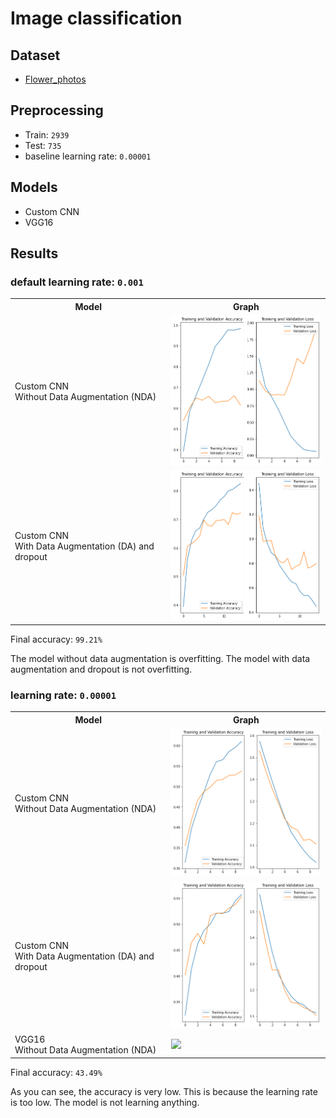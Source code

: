 # Image classification

## Dataset

- [Flower_photos](https://www.tensorflow.org/datasets/catalog/tf_flowers)

## Preprocessing

- Train: `2939`
- Test: `735`
- baseline learning rate: `0.00001`

## Models

- Custom CNN
- VGG16

## Results

### default learning rate: `0.001`

<table>
    <tr>
        <th>
            Model
        </th>
        <th>
            Graph
        </th>
    </tr>
    <tr>
        <td>
            Custom CNN <br> Without Data Augmentation (NDA)
        </td>
        <td>
            <img src="./image/customCNN_nda_10.png" width="300">
        </td>
    </tr>
    <tr>
        <td>
            Custom CNN <br> With Data Augmentation (DA) and dropout
        </td>
        <td>
            <img src="./image/customCNN_da_15.png" width="300">
        </td>
    </tr>
</table>

Final accuracy: `99.21%`

The model without data augmentation is overfitting. The model with data augmentation and dropout is not overfitting.

### learning rate: `0.00001`

<table>
    <tr>
        <th>
            Model
        </th>
        <th>
            Graph
        </th>
    </tr>
    <tr>
        <td>
            Custom CNN <br> Without Data Augmentation (NDA)
        </td>
        <td>
            <img src="./image/customCNN_nda_10_lr.png" width="300">
        </td>
    </tr>
    <tr>
        <td>
            Custom CNN <br> With Data Augmentation (DA) and dropout
        </td>
        <td>
            <img src="./image/customCNN_da_15_lr.png" width="300">
        </td>
    </tr>
    <tr>
        <td>
            VGG16 <br> Without Data Augmentation (NDA)
        </td>
        <td>
            <img src="./image/vgg16_nda_10_lr.png" width="300">
    </td>
</table>

Final accuracy: `43.49%`

As you can see, the accuracy is very low. This is because the learning rate is too low. The model is not learning anything.
